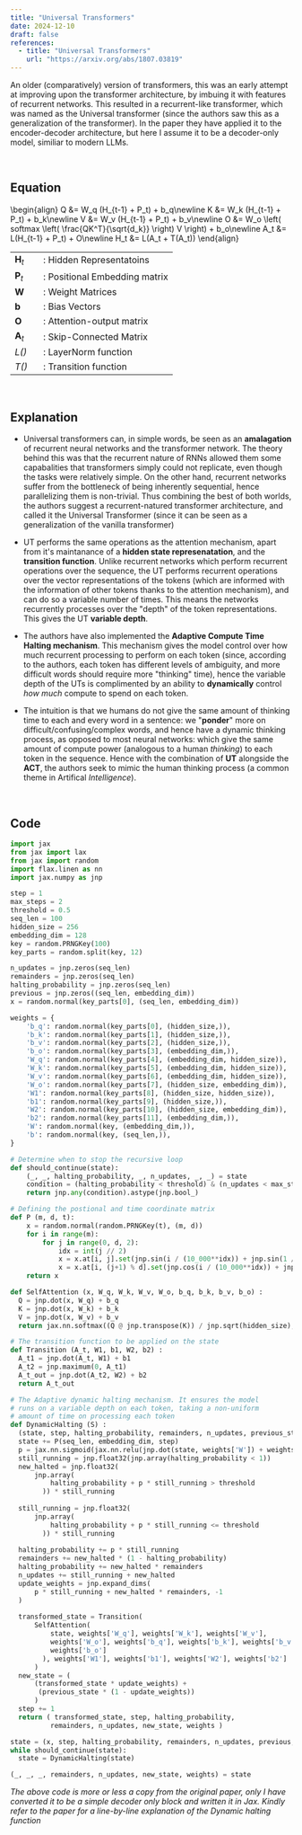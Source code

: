 ```yaml
---
title: "Universal Transformers"
date: 2024-12-10
draft: false
references:
  - title: "Universal Transformers"
    url: "https://arxiv.org/abs/1807.03819"  
---
```


An older (comparatively) version of transformers, this was an early attempt at improving upon the transformer architecture, by imbuing it with features of recurrent networks. This resulted in a recurrent-like transformer, which was named as the Universal transformer (since the authors saw this as a generalization of the transformer). In the paper they have applied it to the encoder-decoder architecture, but here I assume it to be a decoder-only model, similiar to modern LLMs.

<br>

## Equation

\begin{align}
Q &= W_q (H_{t-1} + P_t) + b_q\newline
K &= W_k (H_{t-1} + P_t) + b_k\newline
V &= W_v (H_{t-1} + P_t) + b_v\newline
O &= W_o \left( softmax \left( \frac{QK^T}{\sqrt{d_k}} \right) V \right) + b_o\newline
A_t &= L(H_{t-1} + P_t) + O\newline
H_t &= L(A_t + T(A_t))
\end{align}

<!-- ![Universal Attention Diagram](/images/ut.png) -->

<table style="border-collapse: collapse;">
  <tr>
    <td style="padding-right: 20px; vertical-align: middle;"><strong>H</strong><sub><i>t</i></sub></td>
    <td style="vertical-align: middle;">: Hidden Representatoins</td>
  </tr>
  <tr>
    <td style="padding-right: 20px; vertical-align: middle;"><strong>P</strong><sub><i>t</i></sub></td>
    <td style="vertical-align: middle;">: Positional Embedding matrix</td>
  </tr>
  <tr>
    <td style="padding-right: 20px; vertical-align: middle;"><strong>W</strong></td>
    <td style="vertical-align: middle;">: Weight Matrices</td>
  </tr>
  <tr>
    <td style="padding-right: 20px; vertical-align: middle;"><strong>b</strong></td>
    <td style="vertical-align: middle;">: Bias Vectors</td>
  </tr>
  <tr>
    <td style="padding-right: 20px; vertical-align: middle;"><strong>O</strong><sub></td>
    <td style="vertical-align: middle;">: Attention-output matrix</td>
  </tr>
  <tr>
    <td style="padding-right: 20px; vertical-align: middle;"><strong>A</strong><sub><i>t</i></sub></td>
    <td style="vertical-align: middle;">: Skip-Connected Matrix</td>
  </tr>
  <tr>
    <td style="padding-right: 20px; vertical-align: middle;"><i>L()</i><sub></td>
    <td style="vertical-align: middle;">: LayerNorm function</td>
  </tr>
  <tr>
    <td style="padding-right: 20px; vertical-align: middle;"><i>T()</i><sub></td>
    <td style="vertical-align: middle;">: Transition function</td>
  </tr>
</table>

<br>

## Explanation

- Universal transformers can, in simple words, be seen as an **amalagation** of recurrent neural networks and the transformer network. The theory behind this was that the recurrent nature of RNNs allowed them some capabalities that transformers simply could not replicate, even though the tasks were relatively simple. On the other hand, recurrent networks suffer from the bottleneck of being inherently sequential, hence parallelizing them is non-trivial. Thus combining the best of both worlds, the authors suggest a recurrent-natured transformer architecture, and called it the Universal Transformer (since it can be seen as a generalization of the vanilla transformer)

- UT performs the same operations as the attention mechanism, apart from it's maintanance of a **hidden state represenatation**, and the **transition function**. Unlike recurrent networks which perform recurrent operations over the sequence, the UT performs recurrent operations over the vector representations of the tokens (which are informed with the information of other tokens thanks to the attention mechanism), and can do so a variable number of times. This means the networks recurrently processes over the "depth" of the token representations. This gives the UT **variable depth**.

- The authors have also implemented the **Adaptive Compute Time Halting mechanism**. This mechanism gives the model control over how much recurrent processing to perform on each token (since, according to the authors, each token has different levels of ambiguity, and more difficult words should require more "thinking" time), hence the variable depth of the UTs is complimented by an ability to **dynamically** control _how much_ compute to spend on each token.

- The intuition is that we humans do not give the same amount of thinking time to each and every word in a sentence: we "**ponder**" more on difficult/confusing/complex words, and hence have a dynamic thinking process, as opposed to most neural networks: which give the same amount of compute power (analogous to a human _thinking_) to each token in the sequence. Hence with the combination of **UT** alongside the **ACT**, the authors seek to mimic the human thinking process (a common theme in Artifical _Intelligence_).

<br>

## Code

```python
import jax
from jax import lax
from jax import random
import flax.linen as nn
import jax.numpy as jnp

step = 1
max_steps = 2
threshold = 0.5
seq_len = 100
hidden_size = 256
embedding_dim = 128
key = random.PRNGKey(100)
key_parts = random.split(key, 12)

n_updates = jnp.zeros(seq_len)
remainders = jnp.zeros(seq_len)
halting_probability = jnp.zeros(seq_len)
previous = jnp.zeros((seq_len, embedding_dim))
x = random.normal(key_parts[0], (seq_len, embedding_dim))

weights = {
    'b_q': random.normal(key_parts[0], (hidden_size,)),
    'b_k': random.normal(key_parts[1], (hidden_size,)),
    'b_v': random.normal(key_parts[2], (hidden_size,)),
    'b_o': random.normal(key_parts[3], (embedding_dim,)),
    'W_q': random.normal(key_parts[4], (embedding_dim, hidden_size)),
    'W_k': random.normal(key_parts[5], (embedding_dim, hidden_size)),
    'W_v': random.normal(key_parts[6], (embedding_dim, hidden_size)),
    'W_o': random.normal(key_parts[7], (hidden_size, embedding_dim)),
    'W1': random.normal(key_parts[8], (hidden_size, hidden_size)),
    'b1': random.normal(key_parts[9], (hidden_size,)),
    'W2': random.normal(key_parts[10], (hidden_size, embedding_dim)),
    'b2': random.normal(key_parts[11], (embedding_dim,)), 
    'W': random.normal(key, (embedding_dim,)), 
    'b': random.normal(key, (seq_len,)),
}

# Determine when to stop the recursive loop
def should_continue(state):
    (_, _, halting_probability, _, n_updates, _, _) = state
    condition = (halting_probability < threshold) & (n_updates < max_steps)
    return jnp.any(condition).astype(jnp.bool_)

# Defining the postional and time coordinate matrix
def P (m, d, t):
    x = random.normal(random.PRNGKey(t), (m, d))
    for i in range(m):
        for j in range(0, d, 2):
            idx = int(j // 2)
            x = x.at[i, j].set(jnp.sin(i / (10_000**idx)) + jnp.sin(1 / (10_000**idx)))
            x = x.at[i, (j+1) % d].set(jnp.cos(i / (10_000**idx)) + jnp.cos(1 / (10_000**idx)))
    return x

def SelfAttention (x, W_q, W_k, W_v, W_o, b_q, b_k, b_v, b_o) :
  Q = jnp.dot(x, W_q) + b_q
  K = jnp.dot(x, W_k) + b_k
  V = jnp.dot(x, W_v) + b_v
  return jax.nn.softmax((Q @ jnp.transpose(K)) / jnp.sqrt(hidden_size), axis=-1) @ V

# The transition function to be applied on the state
def Transition (A_t, W1, b1, W2, b2) :
  A_t1 = jnp.dot(A_t, W1) + b1
  A_t2 = jnp.maximum(0, A_t1)
  A_t_out = jnp.dot(A_t2, W2) + b2
  return A_t_out

# The Adaptive dynamic halting mechanism. It ensures the model
# runs on a variable depth on each token, taking a non-uniform
# amount of time on processing each token
def DynamicHalting (S) :
  (state, step, halting_probability, remainders, n_updates, previous_state, weights) = S
  state += P(seq_len, embedding_dim, step)
  p = jax.nn.sigmoid(jax.nn.relu(jnp.dot(state, weights['W']) + weights['b']))
  still_running = jnp.float32(jnp.array(halting_probability < 1))
  new_halted = jnp.float32(
      jnp.array(
          halting_probability + p * still_running > threshold
        )) * still_running
  
  still_running = jnp.float32(
      jnp.array(
          halting_probability + p * still_running <= threshold
        )) * still_running
   
  halting_probability += p * still_running
  remainders += new_halted * (1 - halting_probability)
  halting_probability += new_halted * remainders
  n_updates += still_running + new_halted
  update_weights = jnp.expand_dims(
      p * still_running + new_halted * remainders, -1
  )
   
  transformed_state = Transition(
      SelfAttention(
          state, weights['W_q'], weights['W_k'], weights['W_v'], 
          weights['W_o'], weights['b_q'], weights['b_k'], weights['b_v'], 
          weights['b_o']
        ), weights['W1'], weights['b1'], weights['W2'], weights['b2']
      )
  new_state = (
      (transformed_state * update_weights) + 
       (previous_state * (1 - update_weights))
      )
  step += 1
  return ( transformed_state, step, halting_probability, 
          remainders, n_updates, new_state, weights )

state = (x, step, halting_probability, remainders, n_updates, previous, weights)
while should_continue(state):
  state = DynamicHalting(state)

(_, _, _, remainders, n_updates, new_state, weights) = state
```
*The above code is more or less a copy from the original paper, only I have converted it to be a simple decoder only block and written it in Jax. Kindly refer to the paper for a line-by-line explanation of the Dynamic halting function*